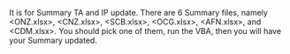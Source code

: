 It is for Summary TA and IP update. There are 6 Summary files, namely <ONZ.xlsx>, <CNZ.xlsx>, <SCB.xlsx>, <OCG.xlsx>, <AFN.xlsx>, and <CDM.xlsx>. You should pick one of them, run the VBA, then you will have your Summary updated.
